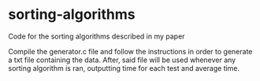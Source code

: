 # sorting-algorithms
Code for the sorting algorithms described in my paper

Compile the generator.c file and follow the instructions in order to generate a txt file containing the data. After, said file will be used whenever any sorting algorithm is ran, outputting time for each test and average time.
